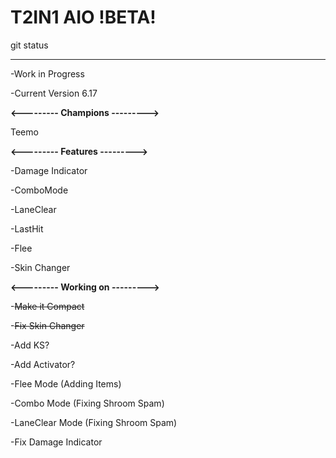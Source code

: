 # T2IN1 AIO !BETA!

git status
___
-Work in Progress

-Current Version 6.17

**<---------
Champions
--------->**

Teemo

**<---------
Features
--------->**

-Damage Indicator

-ComboMode

-LaneClear

-LastHit

-Flee

-Skin Changer

**<---------
Working on
--------->**

-~~Make it Compact~~

-~~Fix Skin Changer~~

-Add KS?

-Add Activator?

-Flee Mode (Adding Items)

-Combo Mode (Fixing Shroom Spam)

-LaneClear Mode (Fixing Shroom Spam)

-Fix Damage Indicator
